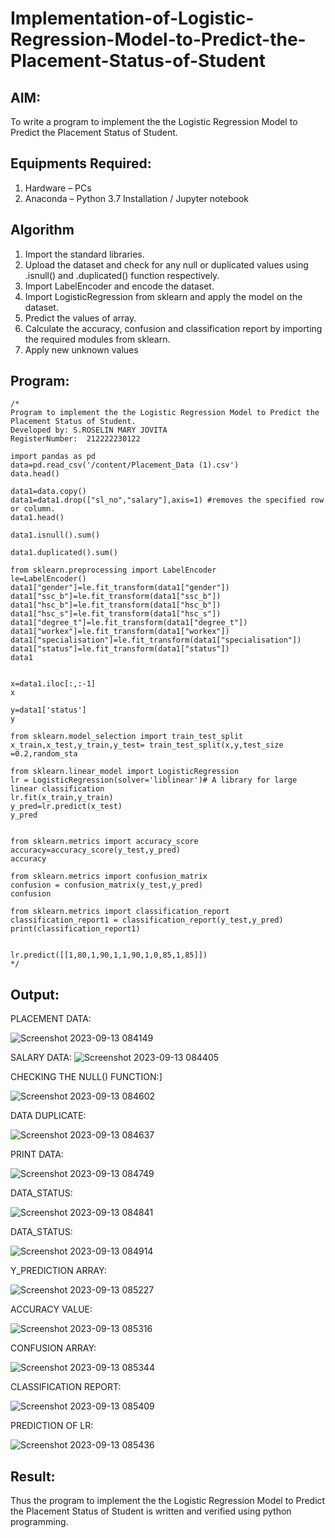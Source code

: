 # Implementation-of-Logistic-Regression-Model-to-Predict-the-Placement-Status-of-Student

## AIM:
To write a program to implement the the Logistic Regression Model to Predict the Placement Status of Student.

## Equipments Required:
1. Hardware – PCs
2. Anaconda – Python 3.7 Installation / Jupyter notebook

## Algorithm
1. Import the standard libraries.
2. Upload the dataset and check for any null or duplicated values using .isnull() and .duplicated() function respectively.
3. Import LabelEncoder and encode the dataset.
4. Import LogisticRegression from sklearn and apply the model on the dataset.
5. Predict the values of array.
6. Calculate the accuracy, confusion and classification report by importing the required modules from sklearn.
7. Apply new unknown values
 

## Program:
```
/*
Program to implement the the Logistic Regression Model to Predict the Placement Status of Student.
Developed by: S.ROSELIN MARY JOVITA
RegisterNumber:  212222230122

import pandas as pd
data=pd.read_csv('/content/Placement_Data (1).csv')
data.head()

data1=data.copy()
data1=data1.drop(["sl_no","salary"],axis=1) #removes the specified row or column.
data1.head()

data1.isnull().sum()

data1.duplicated().sum()

from sklearn.preprocessing import LabelEncoder
le=LabelEncoder()
data1["gender"]=le.fit_transform(data1["gender"])
data1["ssc_b"]=le.fit_transform(data1["ssc_b"])
data1["hsc_b"]=le.fit_transform(data1["hsc_b"])
data1["hsc_s"]=le.fit_transform(data1["hsc_s"])
data1["degree_t"]=le.fit_transform(data1["degree_t"])
data1["workex"]=le.fit_transform(data1["workex"])
data1["specialisation"]=le.fit_transform(data1["specialisation"])
data1["status"]=le.fit_transform(data1["status"])
data1


x=data1.iloc[:,:-1]
x

y=data1['status']
y

from sklearn.model_selection import train_test_split
x_train,x_test,y_train,y_test= train_test_split(x,y,test_size =0.2,random_sta

from sklearn.linear_model import LogisticRegression
lr = LogisticRegression(solver='liblinear')# A library for large linear classification
lr.fit(x_train,y_train)
y_pred=lr.predict(x_test)
y_pred


from sklearn.metrics import accuracy_score
accuracy=accuracy_score(y_test,y_pred)
accuracy

from sklearn.metrics import confusion_matrix
confusion = confusion_matrix(y_test,y_pred)
confusion

from sklearn.metrics import classification_report
classification_report1 = classification_report(y_test,y_pred)
print(classification_report1)


lr.predict([[1,80,1,90,1,1,90,1,0,85,1,85]])
*/
```

## Output:

PLACEMENT DATA:

![Screenshot 2023-09-13 084149](https://github.com/Roselinjovita/Implementation-of-Logistic-Regression-Model-to-Predict-the-Placement-Status-of-Student/assets/119104296/f40d603b-0f61-48da-b1e1-87c31d03bd70)

SALARY DATA:
![Screenshot 2023-09-13 084405](https://github.com/Roselinjovita/Implementation-of-Logistic-Regression-Model-to-Predict-the-Placement-Status-of-Student/assets/119104296/49f917bf-bce0-408e-8f94-d0bc79548d15)

CHECKING THE NULL() FUNCTION:]

![Screenshot 2023-09-13 084602](https://github.com/Roselinjovita/Implementation-of-Logistic-Regression-Model-to-Predict-the-Placement-Status-of-Student/assets/119104296/a22dfd91-b344-4266-91a0-2cd757a3623e)

DATA DUPLICATE:

![Screenshot 2023-09-13 084637](https://github.com/Roselinjovita/Implementation-of-Logistic-Regression-Model-to-Predict-the-Placement-Status-of-Student/assets/119104296/861c970b-ffeb-4246-af60-913e8388dea4)

PRINT DATA:

![Screenshot 2023-09-13 084749](https://github.com/Roselinjovita/Implementation-of-Logistic-Regression-Model-to-Predict-the-Placement-Status-of-Student/assets/119104296/d30f3eca-3148-47df-85b8-5896fb036250)

DATA_STATUS:

![Screenshot 2023-09-13 084841](https://github.com/Roselinjovita/Implementation-of-Logistic-Regression-Model-to-Predict-the-Placement-Status-of-Student/assets/119104296/2f05d218-3b79-4c0e-a69b-407d74f9711d)

DATA_STATUS:

![Screenshot 2023-09-13 084914](https://github.com/Roselinjovita/Implementation-of-Logistic-Regression-Model-to-Predict-the-Placement-Status-of-Student/assets/119104296/cea77cd5-ea38-4687-9f1a-a42ce7776821)

Y_PREDICTION ARRAY:

![Screenshot 2023-09-13 085227](https://github.com/Roselinjovita/Implementation-of-Logistic-Regression-Model-to-Predict-the-Placement-Status-of-Student/assets/119104296/b6773f22-9c30-43b5-a3db-ca652e7b0009)

ACCURACY VALUE:

![Screenshot 2023-09-13 085316](https://github.com/Roselinjovita/Implementation-of-Logistic-Regression-Model-to-Predict-the-Placement-Status-of-Student/assets/119104296/0f00fd95-00ee-483c-b333-fc18162a438e)

CONFUSION ARRAY:

![Screenshot 2023-09-13 085344](https://github.com/Roselinjovita/Implementation-of-Logistic-Regression-Model-to-Predict-the-Placement-Status-of-Student/assets/119104296/54627a5d-0db9-440c-a5d5-3f4831edeb03)

CLASSIFICATION REPORT:

![Screenshot 2023-09-13 085409](https://github.com/Roselinjovita/Implementation-of-Logistic-Regression-Model-to-Predict-the-Placement-Status-of-Student/assets/119104296/97e25d65-6436-41c0-9a41-64cd9c457972)

PREDICTION OF LR:

![Screenshot 2023-09-13 085436](https://github.com/Roselinjovita/Implementation-of-Logistic-Regression-Model-to-Predict-the-Placement-Status-of-Student/assets/119104296/b7be4b3d-54cd-4472-95cc-189b0f9248a0)


## Result:
Thus the program to implement the the Logistic Regression Model to Predict the Placement Status of Student is written and verified using python programming.
